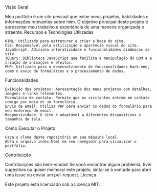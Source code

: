 Visão Geral

Meu portfólio é um site pessoal que exibe meus projetos, habilidades e informações relevantes sobre mim. O objetivo principal deste projeto é apresentar meu trabalho e experiência de uma maneira organizada e atraente.
Recursos e Tecnologias Utilizadas

    HTML: Utilizado para estruturar e criar a base do site.
    CSS: Responsável pela estilização e aparência visual do site.
    JavaScript: Adiciona interatividade e funcionalidades dinâmicas ao site.
    jQuery: Biblioteca JavaScript que facilita a manipulação do DOM e a criação de animações e efeitos.
    PHP: Utilizado para o desenvolvimento de funcionalidades back-end, como o envio de formulários e o processamento de dados.

Funcionalidades

    Exibição dos projetos: Apresentação dos meus projetos com detalhes, imagens e links relevantes.
    Formulário de contato: Permite que os visitantes entrem em contato comigo por meio de um formulário.
    Envio de email: Utiliza PHP para enviar os dados do formulário para meu endereço de email.
    Responsividade: O site é adaptável a diferentes dispositivos e tamanhos de tela.

Como Executar o Projeto

    Faça o clone deste repositório em sua máquina local.
    Abra o arquivo index.html em seu navegador para visualizar o portfólio.

Contribuição

Contribuições são bem-vindas! Se você encontrar algum problema, tiver sugestões ou quiser melhorar este projeto, sinta-se à vontade para abrir uma issue ou enviar um pull request.
Licença

Este projeto está licenciado sob a Licença MIT.